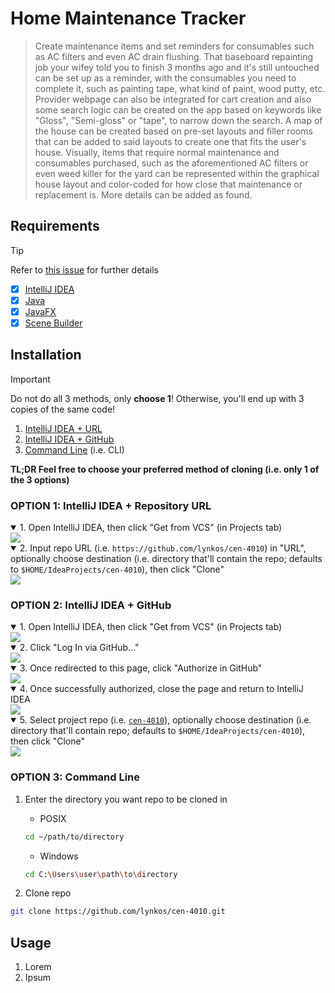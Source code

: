 # Home Maintenance Tracker
> Create maintenance items and set reminders for consumables such as AC filters and even AC drain flushing. That baseboard repainting job your wifey told you to finish 3 months ago and it's still untouched can be set up as a reminder, with the consumables you need to complete it, such as painting tape, what kind of paint, wood putty, etc. Provider webpage can also be integrated for cart creation and also some search logic can be created on the app based on keywords like "Gloss", "Semi-gloss" or "tape", to narrow down the search. A map of the house can be created based on pre-set layouts and filler rooms that can be added to said layouts to create one that fits the user's house. Visually, items that require normal maintenance and consumables purchased, such as the aforementioned AC filters or even weed killer for the yard can be represented within the graphical house layout and color-coded for how close that maintenance or replacement is. More details can be added as found. 

## Requirements
> [!TIP]
> Refer to [this issue](https://github.com/lynkos/cen-4010/issues/1) for further details
- [x] [IntelliJ IDEA](https://www.jetbrains.com/community/education/#students)
- [x] [Java](https://www.java.com/en)
- [x] [JavaFX](https://openjfx.io/)
- [x] [Scene Builder](https://gluonhq.com/products/scene-builder)

## Installation
> [!IMPORTANT]
> Do not do all 3 methods, only **choose 1**!
> Otherwise, you'll end up with 3 copies of the same code!

1. <a href="#opt1">IntelliJ IDEA + URL</a>
2. <a href="#opt2">IntelliJ IDEA + GitHub</a>
3. <a href="#opt3">Command Line</a> (i.e. CLI)

**TL;DR Feel free to choose your preferred method of cloning (i.e. only 1 of the 3 options)**

<h3 id="opt1">OPTION 1: IntelliJ IDEA + Repository URL</h3>
<details open>
    <summary>1. Open IntelliJ IDEA, then click "Get from VCS" (in Projects tab)</summary>
    <img src="https://github.com/user-attachments/assets/49dc4e31-0eaa-4bab-911c-393a1d086b92">
</details>

<details open>
    <summary>2. Input repo URL (i.e. <code>https://github.com/lynkos/cen-4010</code>) in "URL", optionally choose destination (i.e. directory that'll contain the repo; defaults to <code>$HOME/IdeaProjects/cen-4010</code>), then click "Clone"</summary>
    <img src="https://github.com/user-attachments/assets/67d96526-a85c-4bcf-9580-0be075e7ec04">
</details>

<h3 id="opt2">OPTION 2: IntelliJ IDEA + GitHub</h3>
<details open>
    <summary>1. Open IntelliJ IDEA, then click "Get from VCS" (in Projects tab)</summary>
    <img src="https://github.com/user-attachments/assets/49dc4e31-0eaa-4bab-911c-393a1d086b92">
</details>

<details open>
    <summary>2. Click "Log In via GitHub..."</summary>
    <img src="https://github.com/user-attachments/assets/4ae94505-bc27-4d5b-b6c1-c8c3e9ed93f6">
</details>

<details open>
    <summary>3. Once redirected to this page, click "Authorize in GitHub"</summary>
    <img src="https://github.com/user-attachments/assets/8bbe12af-4ba3-44ff-ab9d-f84e83dc4954">
</details>

<details open>
    <summary>4. Once successfully authorized, close the page and return to IntelliJ IDEA</summary>
    <img src="https://github.com/user-attachments/assets/722670fd-c191-4eb8-8ec4-dc2e78c37d76">
</details>

<details open>
    <summary>5. Select project repo (i.e. <a target="_blank" href="https://github.com/lynkos/cen-4010"><code>cen-4010</code></a>), optionally choose destination (i.e. directory that'll contain repo; defaults to <code>$HOME/IdeaProjects/cen-4010</code>), then click "Clone"</summary>
    <img src="https://github.com/user-attachments/assets/bb8d91bd-3a53-4a40-b64f-0009a4ce52a4">
</details>

<h3 id="opt3">OPTION 3: Command Line</h3>

1. Enter the directory you want repo to be cloned in
    * POSIX
    ```sh
    cd ~/path/to/directory
    ```
    * Windows
    ```sh
    cd C:\Users\user\path\to\directory
    ```

4. Clone repo
```sh
git clone https://github.com/lynkos/cen-4010.git
```

## Usage
1. Lorem
2. Ipsum
